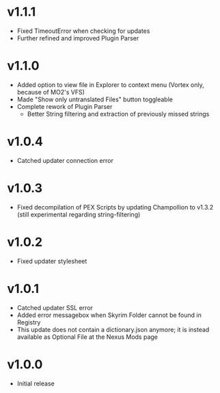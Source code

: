 # v1.1.1

- Fixed TimeoutError when checking for updates
- Further refined and improved Plugin Parser

# v1.1.0

- Added option to view file in Explorer to context menu (Vortex only, because of MO2's VFS)
- Made "Show only untranslated Files" button toggleable
- Complete rework of Plugin Parser
  - Better String filtering and extraction of previously missed strings

# v1.0.4

- Catched updater connection error

# v1.0.3

- Fixed decompilation of PEX Scripts by updating Champollion to v1.3.2 (still experimental regarding string-filtering)

# v1.0.2

- Fixed updater stylesheet

# v1.0.1

- Catched updater SSL error
- Added error messagebox when Skyrim Folder cannot be found in Registry
- This update does not contain a dictionary.json anymore; it is instead available as Optional File at the Nexus Mods page

# v1.0.0

- Initial release

